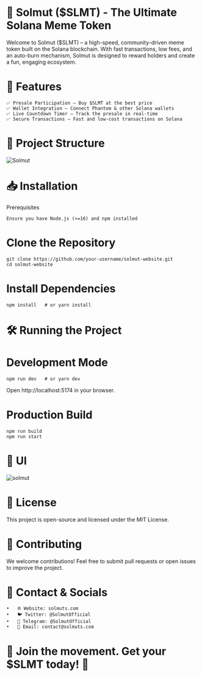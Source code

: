 # 🚀 Solmut ($SLMT) - The Ultimate Solana Meme Token
Welcome to Solmut ($SLMT) – a high-speed, community-driven meme token built on the Solana blockchain. With fast transactions, low fees, and an auto-burn mechanism, Solmut is designed to reward holders and create a fun, engaging ecosystem.


# 📌 Features

    ✅ Presale Participation – Buy $SLMT at the best price
    ✅ Wallet Integration – Connect Phantom & other Solana wallets
    ✅ Live Countdown Timer – Track the presale in real-time
    ✅ Secure Transactions – Fast and low-cost transactions on Solana
    

# 📂 Project Structure

![Solmut](https://i.imgur.com/fpPqiqg.png)

# 📥 Installation

Prerequisites

    Ensure you have Node.js (>=16) and npm installed

# Clone the Repository

    git clone https://github.com/your-username/solmut-website.git
    cd solmut-website

# Install Dependencies

    npm install   # or yarn install

# 🛠️ Running the Project

  # Development Mode

    npm run dev   # or yarn dev

Open http://localhost:5174 in your browser.

# Production Build

    npm run build
    npm run start

# 🚀 UI

![solmut](https://i.imgur.com/u6X3XWd.png)

# 📜 License

This project is open-source and licensed under the MIT License.

# 🤝 Contributing

We welcome contributions! Feel free to submit pull requests or open issues to improve the project.

# 📧 Contact & Socials
	•	🌐 Website: solmuts.com
	•	🐦 Twitter: @SolmutOfficial
	•	📢 Telegram: @SolmutOfficial
	•	📩 Email: contact@solmuts.com

 # 💙 Join the movement. Get your $SLMT today! 🚀
